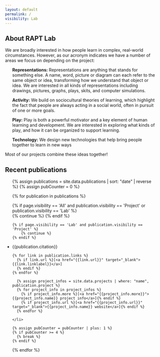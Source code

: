```yaml
---
layout: default
permalink: /
visibility: Lab
---
```


## About RAPT Lab

We are broadly interested in how people learn in complex, real-world circumstances. However, as our acronym indicates we have a number of areas we focus on depending on the project:

<ul><strong>Representations:</strong> Representations are anything that stands for something else. A name, word, picture or diagram can each refer to the same object or idea, transforming how we understand that object or idea. We are interested in all kinds of representations including drawings, pictures, graphs, plays, skits, and computer simulations.</ul>
<ul><strong>Activity:</strong> We build on sociocultural theories of learning, which highlight the fact that people are always acting in a social world, often in pursuit of one or more goals.</ul>
<ul><strong>Play:</strong> Play is both a powerful motivator and a key element of human learning and development. We are interested in exploring what kinds of play, and how it can be organized to support learning.</ul>
<ul><strong>Technology:</strong> We design new technologies that help bring people together to learn in new ways</ul>


Most of our projects combine these ideas together! 
<!-- 
<br>
<img src="assets/img/rapt_network.png" alt="Pic of the RAPT elements connected to eaach other" width="450">
-->

## Recent publications

  <ul class="pubs">

{% assign publications = site.data.publications | sort: "date" | reverse %}
{% assign pubCounter = 0 %}

{% for publication in publications   %}

  {% if page.visibility == 'All' and publication.visibility == 'Project' or  publication.visibility == 'Lab'  %}    
      {% continue %}
  {% endif %}

    {% if page.visibility == 'Lab' and publication.visibility == 'Project' %}    
        {% continue %}
    {% endif %}

<li>{{publication.citation}}        


    {% for link in publication.links %}
      {% if link.url %}[<a href="{{link.url}}" target="_blank">{{link.linklabel}}</a>]
      {% endif %}
    {% endfor %}

      {% assign project_infos = site.data.projects | where: "name", publication.project %}
      {% for project_info in project_infos %}
        {% if project_info.more %}[<a href="{{project_info.more}}">{{project_info.name}} project info</a>]{% endif %}
        {% if project_info.url %}[<a href="{{project_info.url}}" target="_blank">{{project_info.name}} website</a>]{% endif %}
      {% endfor %}

    </li>

    {% assign pubCounter = pubCounter | plus: 1 %}
    {% if pubCounter >= 4 %}
      {% break %}
    {% endif %}
  {% endfor %}

  </ul>
